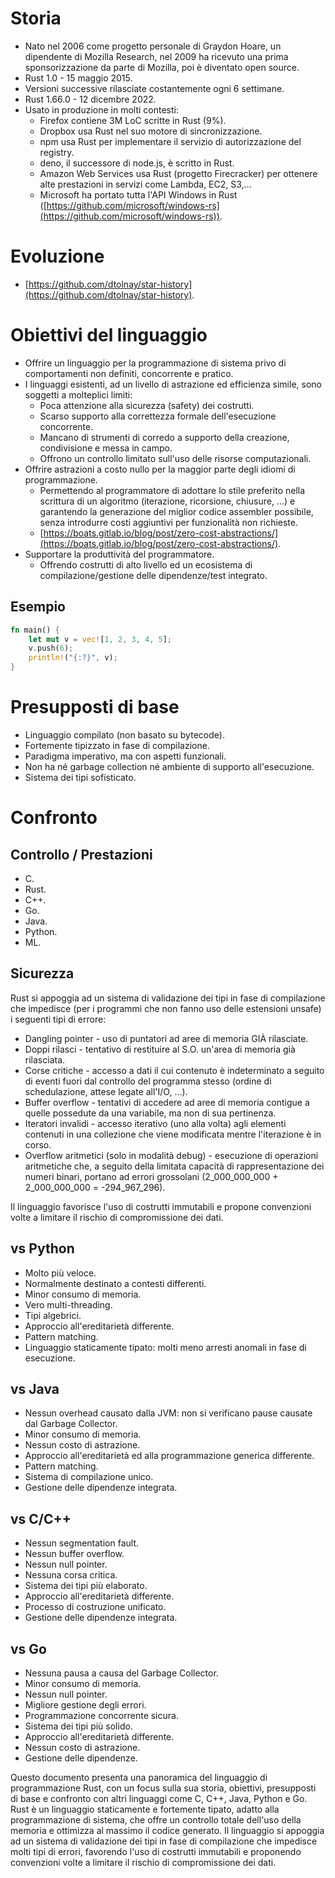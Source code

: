 # Storia

- Nato nel 2006 come progetto personale di Graydon Hoare, un dipendente di Mozilla Research, nel 2009 ha ricevuto una prima sponsorizzazione da parte di Mozilla, poi è diventato open source.
- Rust 1.0 - 15 maggio 2015.
- Versioni successive rilasciate costantemente ogni 6 settimane.
- Rust 1.66.0 - 12 dicembre 2022.
- Usato in produzione in molti contesti:
    - Firefox contiene 3M LoC scritte in Rust (9%).
    - Dropbox usa Rust nel suo motore di sincronizzazione.
    - npm usa Rust per implementare il servizio di autorizzazione del registry.
    - deno, il successore di node.js, è scritto in Rust.
    - Amazon Web Services usa Rust (progetto Firecracker) per ottenere alte prestazioni in servizi come Lambda, EC2, S3,...
    - Microsoft ha portato tutta l'API Windows in Rust ([https://github.com/microsoft/windows-rs](https://github.com/microsoft/windows-rs)).

# Evoluzione

- [https://github.com/dtolnay/star-history](https://github.com/dtolnay/star-history).

# Obiettivi del linguaggio

- Offrire un linguaggio per la programmazione di sistema privo di comportamenti non definiti, concorrente e pratico.
- I linguaggi esistenti, ad un livello di astrazione ed efficienza simile, sono soggetti a molteplici limiti:
    - Poca attenzione alla sicurezza (safety) dei costrutti.
    - Scarso supporto alla correttezza formale dell'esecuzione concorrente.
    - Mancano di strumenti di corredo a supporto della creazione, condivisione e messa in campo.
    - Offrono un controllo limitato sull'uso delle risorse computazionali.
- Offrire astrazioni a costo nullo per la maggior parte degli idiomi di programmazione.
    - Permettendo al programmatore di adottare lo stile preferito nella scrittura di un algoritmo (iterazione, ricorsione, chiusure, ...) e garantendo la generazione del miglior codice assembler possibile, senza introdurre costi aggiuntivi per funzionalità non richieste.
    - [https://boats.gitlab.io/blog/post/zero-cost-abstractions/](https://boats.gitlab.io/blog/post/zero-cost-abstractions/).
- Supportare la produttività del programmatore.
    - Offrendo costrutti di alto livello ed un ecosistema di compilazione/gestione delle dipendenze/test integrato.

## Esempio

```rust
fn main() {
    let mut v = vec![1, 2, 3, 4, 5];
    v.push(6);
    println!("{:?}", v);
}

```

# Presupposti di base

- Linguaggio compilato (non basato su bytecode).
- Fortemente tipizzato in fase di compilazione.
- Paradigma imperativo, ma con aspetti funzionali.
- Non ha né garbage collection né ambiente di supporto all'esecuzione.
- Sistema dei tipi sofisticato.

# Confronto

## Controllo / Prestazioni

- C.
- Rust.
- C++.
- Go.
- Java.
- Python.
- ML.

## Sicurezza

Rust si appoggia ad un sistema di validazione dei tipi in fase di compilazione che impedisce (per i programmi che non fanno uso delle estensioni unsafe) i seguenti tipi di errore:

- Dangling pointer - uso di puntatori ad aree di memoria GIÀ rilasciate.
- Doppi rilasci - tentativo di restituire al S.O. un'area di memoria già rilasciata.
- Corse critiche - accesso a dati il cui contenuto è indeterminato a seguito di eventi fuori dal controllo del programma stesso (ordine di schedulazione, attese legate all'I/O, ...).
- Buffer overflow - tentativi di accedere ad aree di memoria contigue a quelle possedute da una variabile, ma non di sua pertinenza.
- Iteratori invalidi - accesso iterativo (uno alla volta) agli elementi contenuti in una collezione che viene modificata mentre l'iterazione è in corso.
- Overflow aritmetici (solo in modalità debug) - esecuzione di operazioni aritmetiche che, a seguito della limitata capacità di rappresentazione dei numeri binari, portano ad errori grossolani (2_000_000_000 + 2_000_000_000 = -294_967_296).

Il linguaggio favorisce l'uso di costrutti immutabili e propone convenzioni volte a limitare il rischio di compromissione dei dati.

## vs Python

- Molto più veloce.
- Normalmente destinato a contesti differenti.
- Minor consumo di memoria.
- Vero multi-threading.
- Tipi algebrici.
- Approccio all'ereditarietà differente.
- Pattern matching.
- Linguaggio staticamente tipato: molti meno arresti anomali in fase di esecuzione.

## vs Java

- Nessun overhead causato dalla JVM: non si verificano pause causate dal Garbage Collector.
- Minor consumo di memoria.
- Nessun costo di astrazione.
- Approccio all'ereditarietà ed alla programmazione generica differente.
- Pattern matching.
- Sistema di compilazione unico.
- Gestione delle dipendenze integrata.

## vs C/C++

- Nessun segmentation fault.
- Nessun buffer overflow.
- Nessun null pointer.
- Nessuna corsa critica.
- Sistema dei tipi più elaborato.
- Approccio all'ereditarietà differente.
- Processo di costruzione unificato.
- Gestione delle dipendenze integrata.

## vs Go

- Nessuna pausa a causa del Garbage Collector.
- Minor consumo di memoria.
- Nessun null pointer.
- Migliore gestione degli errori.
- Programmazione concorrente sicura.
- Sistema dei tipi più solido.
- Approccio all'ereditarietà differente.
- Nessun costo di astrazione.
- Gestione delle dipendenze.

Questo documento presenta una panoramica del linguaggio di programmazione Rust, con un focus sulla sua storia, obiettivi, presupposti di base e confronto con altri linguaggi come C, C++, Java, Python e Go. Rust è un linguaggio staticamente e fortemente tipato, adatto alla programmazione di sistema, che offre un controllo totale dell'uso della memoria e ottimizza al massimo il codice generato. Il linguaggio si appoggia ad un sistema di validazione dei tipi in fase di compilazione che impedisce molti tipi di errori, favorendo l'uso di costrutti immutabili e proponendo convenzioni volte a limitare il rischio di compromissione dei dati.
